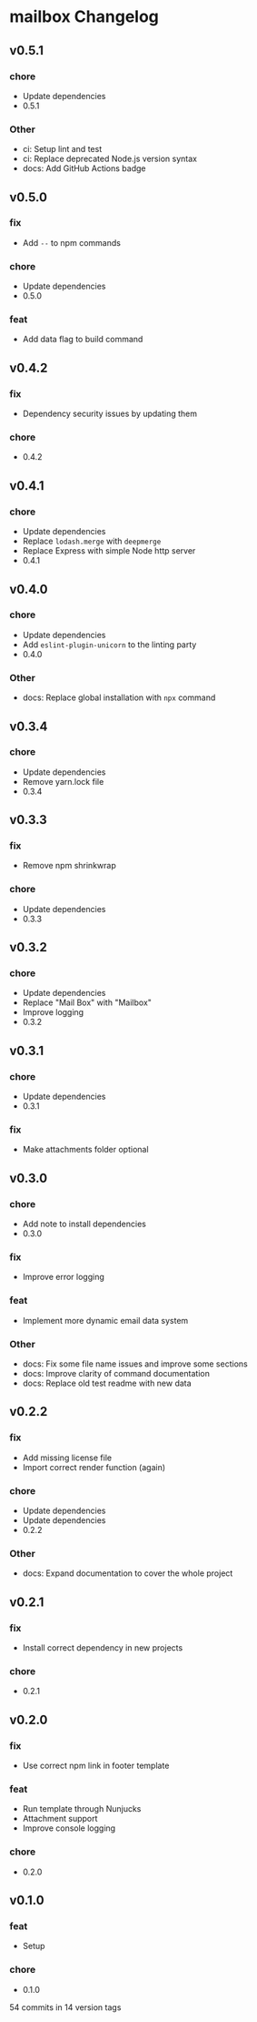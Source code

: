 # mailbox Changelog

## v0.5.1

### chore
* Update dependencies
* 0.5.1

### Other
* ci: Setup lint and test
* ci: Replace deprecated Node.js version syntax
* docs: Add GitHub Actions badge


## v0.5.0

### fix
* Add `--` to npm commands

### chore
* Update dependencies
* 0.5.0

### feat
* Add data flag to build command


## v0.4.2

### fix
* Dependency security issues by updating them

### chore
* 0.4.2


## v0.4.1

### chore
* Update dependencies
* Replace `lodash.merge` with `deepmerge`
* Replace Express with simple Node http server
* 0.4.1


## v0.4.0

### chore
* Update dependencies
* Add `eslint-plugin-unicorn` to the linting party
* 0.4.0

### Other
* docs: Replace global installation with `npx` command


## v0.3.4

### chore
* Update dependencies
* Remove yarn.lock file
* 0.3.4


## v0.3.3

### fix
* Remove npm shrinkwrap

### chore
* Update dependencies
* 0.3.3


## v0.3.2

### chore
* Update dependencies
* Replace "Mail Box" with "Mailbox"
* Improve logging
* 0.3.2


## v0.3.1

### chore
* Update dependencies
* 0.3.1

### fix
* Make attachments folder optional


## v0.3.0

### chore
* Add note to install dependencies
* 0.3.0

### fix
* Improve error logging

### feat
* Implement more dynamic email data system

### Other
* docs: Fix some file name issues and improve some sections
* docs: Improve clarity of command documentation
* docs: Replace old test readme with new data


## v0.2.2

### fix
* Add missing license file
* Import correct render function (again)

### chore
* Update dependencies
* Update dependencies
* 0.2.2

### Other
* docs: Expand documentation to cover the whole project


## v0.2.1

### fix
* Install correct dependency in new projects

### chore
* 0.2.1


## v0.2.0

### fix
* Use correct npm link in footer template

### feat
* Run template through Nunjucks
* Attachment support
* Improve console logging

### chore
* 0.2.0


## v0.1.0

### feat
* Setup

### chore
* 0.1.0


54 commits in 14 version tags
